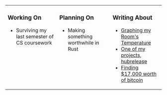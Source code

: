 <table><tr><td valign="top" width="33%">

### Working On
* Surviving my last semester of CS coursework

</td><td valign="top" width="34%">

### Planning On

* Making something worthwhile in Rust

</td><td valign="top" width="33%">

### Writing About

* [Graphing my Room's Temperature](https://markgross.me/ds18b20/)
* [One of my projects, hubrelease](https://markgross.me/2020/05/18/hubrelease)
* [Finding $17,000 worth of bitcoin](https://markgross.me/2019/09/28/pastebin-bitcoins)

</td></tr></table>
